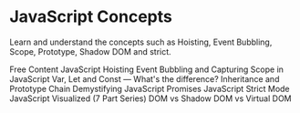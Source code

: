 # JavaScript Concepts

Learn and understand the concepts such as Hoisting, Event Bubbling, Scope, Prototype, Shadow DOM and strict.

<ResourceGroupTitle>Free Content</ResourceGroupTitle>
<BadgeLink badgeText='Read' colorScheme="yellow" href='https://developer.mozilla.org/en-US/docs/Glossary/Hoisting'>JavaScript Hoisting</BadgeLink>
<BadgeLink badgeText='Read' colorScheme="yellow" href='https://javascript.info/bubbling-and-capturing'>Event Bubbling and Capturing</BadgeLink>
<BadgeLink badgeText='Read' colorScheme="yellow" href='https://developer.mozilla.org/en-US/docs/Glossary/Scope'>Scope in JavaScript</BadgeLink>
<BadgeLink badgeText='Read' colorScheme="yellow" href='https://www.freecodecamp.org/news/var-let-and-const-whats-the-difference/'>Var, Let and Const — What's the difference?</BadgeLink>
<BadgeLink badgeText='Read' colorScheme="yellow" href='https://developer.mozilla.org/en-US/docs/Web/JavaScript/Inheritance_and_the_prototype_chain'>Inheritance and Prototype Chain</BadgeLink>
<BadgeLink badgeText='Read' colorScheme="yellow" href='https://blog.greenroots.info/series/javascript-promises'>Demystifying JavaScript Promises</BadgeLink>
<BadgeLink badgeText='Read' colorScheme="yellow" href='https://developer.mozilla.org/en-US/docs/Web/JavaScript/Reference/Strict_mode'>JavaScript Strict Mode</BadgeLink>
<BadgeLink badgeText='Read' colorScheme="yellow" href='https://dev.to/lydiahallie/javascript-visualized-event-loop-3dif'>JavaScript Visualized (7 Part Series)</BadgeLink>
<BadgeLink badgeText='Watch' href='https://www.youtube.com/watch?v=7Tok22qxPzQ'>DOM vs Shadow DOM vs Virtual DOM</BadgeLink>
